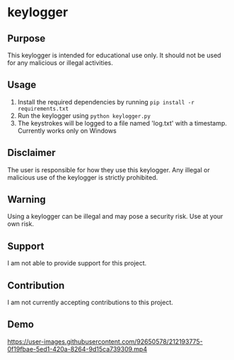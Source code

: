 # keylogger

## Purpose
This keylogger is intended for educational use only. It should not be used for any malicious or illegal activities.

## Usage
1. Install the required dependencies by running `pip install -r requirements.txt`
2. Run the keylogger using `python keylogger.py`
3. The keystrokes will be logged to a file named 'log.txt' with a timestamp.
Currently works only on Windows

## Disclaimer
The user is responsible for how they use this keylogger. Any illegal or malicious use of the keylogger is strictly prohibited.

## Warning
Using a keylogger can be illegal and may pose a security risk. Use at your own risk.

## Support
I am not able to provide support for this project.

## Contribution
I am not currently accepting contributions to this project.

## Demo

https://user-images.githubusercontent.com/92650578/212193775-0f19fbae-5ed1-420a-8264-9d15ca739309.mp4


